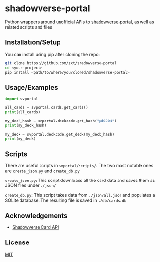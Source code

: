 # shadowverse-portal

Python wrappers around unofficial APIs to [shadowverse-portal](https://shadowverse-portal.com/), as well as related scripts and files

## Installation/Setup

You can install using pip after cloning the repo:

```bash
git clone https://github.com/zxt/shadowverse-portal
cd <your-project>
pip install <path/to/where/you/cloned/shadowverse-portal>
```
## Usage/Examples

```python
import svportal

all_cards = svportal.cards.get_cards()
print(all_cards)

my_deck_hash = svportal.deckcode.get_hash("pd0204")
print(my_deck_hash)

my_deck = svportal.deckcode.get_deck(my_deck_hash)
print(my_deck)
```
## Scripts

There are useful scripts in `svportal/scripts/`. The two most notable ones are `create_json.py` and `create_db.py`.

`create_json.py`: This script downloads all the card data and saves them as JSON files under `./json/`

`create_db.py`: This script takes data from `./json/all.json` and populates a SQLite database. The resulting file is saved in `./db/cards.db`

## Acknowledgements

 - [Shadowverse Card API](https://gist.github.com/theabhishek2511/dfd54989013254324cc4d67f1dbc9f7f)

## License

[MIT](https://github.com/zxt/shadowverse-portal/blob/master/LICENSE)

